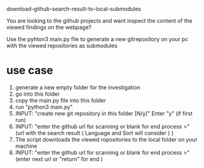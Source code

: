 download-github-search-result-to-local-submodules


You are looking to the github projects and want inspect the content of the viewed findings on the webpage?

Use the pyhton3 main.py file to generate a new gitrepository on your pc with the viewed repositories as submodules


# use case

1. generate a new empty folder for the investigation
2. go into this folder
3. copy the main.py file into this folder
4. run "python3 main.py"
5. INPUT: "create new git repository in this folder [N/y]"   Enter "y"    (if first run)
6. INPUT: "enter the github url for scanning or blank for end process >" (url with the search result ( Language and Sort will consider ) )  
7. The script downloads the viewed ropositories to the local folder on your machine
8. INPUT: "enter the github url for scanning or blank for end process >" (enter next url or "return" for end )  



